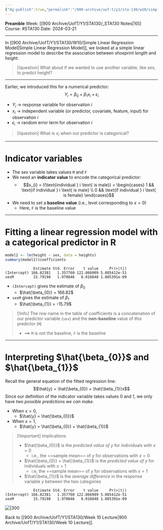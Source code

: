 ```yaml
---
{"dg-publish":true,"permalink":"/900-archive/uof-t/y1/sta-130/w10/simple-linear-regression-model-with-a-categorial-predictor/","created":"2024-03-21T17:40:07.155-07:00","updated":"2024-04-26T00:16:17.020-07:00"}
---
```


**Preamble**
Week: [[900 Archive/UofT/Y1/STA130/_STA130 Notes\|10]]
Course: #STA130
Date: 2024-03-21

---

In [[900 Archive/UofT/Y1/STA130/W10/Simple Linear Regression Model\|Simple Linear Regression Model]], we looked at a simple linear regression model to describe the association between *shoeprint length* and *height*.

> [!question] What about if we wanted to use another variable, like *sex*, to predict height?

---
Earlier, we introduced this for a numerical predictor: $$Y_{i} = \beta_{0} + \beta_{1}x_{i} + \epsilon_i$$
- $Y_{i}$ → response variable for observation $i$
- $x_{i}$ → independent variable (or predictor, covariate, feature, input) for observation $i$
- $\epsilon_{i}$ → random error term for observation $i$

> [!question] What is $x_{i}$ when our predictor is categorical?

---
# Indicator variables

- The sex variable takes values `M` and `F`
- We need an **indicator value** to encode the categorical predictor:
    - $$x_{i} = I(\text{individual } i \text{ is male}) = \begin{cases} 1 && \text{if individual } i \text{ is male} \\ 0 && \text{if individual } i \text{ is female} \end{cases}$$
- We need to set a **baseline value** (i.e., level corresponding to $x = 0$)
    - Here, `F` is the baseline value

---
# Fitting a linear regression model with a categorical predictor in R

```r
model2 <- lm(height ~ sex, data = heights)
summary(model2)$coefficients
```
```
             Estimate Std. Error    t value     Pr(>|t|)
(Intercept) 166.82381   1.357760 122.866909 5.085412e-51
sexM         15.79198   1.970046   8.016048 1.085391e-09
```

- `(Intercept)` gives the estimate of $\beta_{0}$
    - $\hat{\beta_{0}} = 166.82$
- `sexM` gives the estimate of $\beta_{1}$
    - $\hat{\beta_{1}} = -15.79$

> [!info] The row name in the table of coefficients is a concatenation of our predictor variable (`sex`) and the **non-baseline** value of this predictor (`M`)
> - $\implies$ `M` is not the baseline, `F` is the baseline

---
# Interpreting $\hat{\beta_{0}}$ and $\hat{\beta_{1}}$

Recall the general equation of the fitted regression line: $$\hat{y} = \hat{\beta_{0}} + \hat{\beta_{1}}x$$
Since our definition of the indicator variable takes values $0$ and $1$, we only have *two possible predictions we can make*.
- When $x = 0$, 
    - $\hat{y} = \hat{\beta_{0}}$
- When $x = 1$,
    - $\hat{y} = \hat{\beta_{0}} + \hat{\beta_{1}}$

> [!important] Implications
> - $\hat{\beta_{0}}$ is the *predicted value of $y$* for individuals with $x = 0$
>     - i.e., the ==sample mean== of $y$ for observations with $x = 0$
> - $\hat{\beta_{0}} + \hat{\beta_{1}}$ is the *predicted value of $y$* for individuals with $x = 1$
>     - i.e, the ==sample mean== of $y$ for observations with $x = 1$
> - $\hat{\beta_{1}}$ is the *average difference* in the response variable $y$ between the two categories

```
             Estimate Std. Error    t value     Pr(>|t|)
(Intercept) 166.82381   1.357760 122.866909 5.085412e-51
sexM         15.79198   1.970046   8.016048 1.085391e-09
```

![|300](https://i.imgur.com/ZtsaE5d.png)

Back to [[900 Archive/UofT/Y1/STA130/Week 10 Lecture\|900 Archive/UofT/Y1/STA130/Week 10 Lecture]].